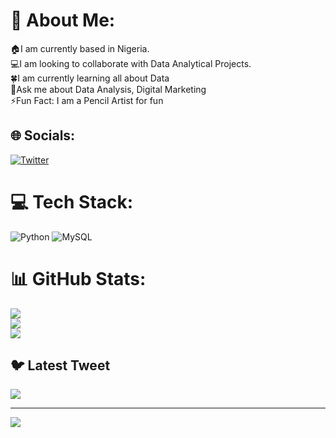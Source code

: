 # 💫 About Me:
🏠I am currently based in Nigeria.<br>💻I am looking to collaborate with Data Analytical Projects.<br>🍀I am currently learning all about Data<br>💭Ask me about Data Analysis, Digital Marketing<br>⚡Fun Fact: I am a Pencil Artist for fun


## 🌐 Socials:
[![Twitter](https://img.shields.io/badge/Twitter-%231DA1F2.svg?logo=Twitter&logoColor=white)](https://twitter.com/@isaac_igbanibo) 

# 💻 Tech Stack:
![Python](https://img.shields.io/badge/python-3670A0?style=for-the-badge&logo=python&logoColor=ffdd54) ![MySQL](https://img.shields.io/badge/mysql-%2300f.svg?style=for-the-badge&logo=mysql&logoColor=white)
# 📊 GitHub Stats:
![](https://github-readme-stats.vercel.app/api?username=izkigbanz&theme=dark&hide_border=false&include_all_commits=false&count_private=false)<br/>
![](https://github-readme-streak-stats.herokuapp.com/?user=izkigbanz&theme=dark&hide_border=false)<br/>
![](https://github-readme-stats.vercel.app/api/top-langs/?username=izkigbanz&theme=dark&hide_border=false&include_all_commits=false&count_private=false&layout=compact)

## 🐦 Latest Tweet
[![](https://gtce.itsvg.in/api?username=@isaac_igbanibo)](https://github.com/VishwaGauravIn/github-twitter-card-embed)

---
[![](https://visitcount.itsvg.in/api?id=izkigbanz&icon=0&color=0)](https://visitcount.itsvg.in)

<!-- Proudly created with GPRM ( https://gprm.itsvg.in ) -->
